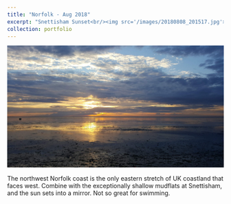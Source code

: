 ```yaml
---
title: "Norfolk - Aug 2018"
excerpt: "Snettisham Sunset<br/><img src='/images/20180808_201517.jpg'>"
collection: portfolio
---
```


<img src='/images/20180808_201517.jpg'>

The northwest Norfolk coast is the only eastern stretch of UK coastland that faces west. Combine with the exceptionally shallow mudflats at Snettisham, and the sun sets into a mirror. Not so great for swimming. 
